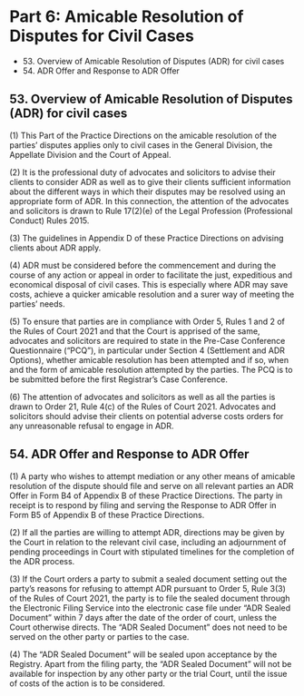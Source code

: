 # Part 6: Amicable Resolution of Disputes for Civil Cases

<ul type="*">
	<li>53. Overview of Amicable Resolution of Disputes (ADR) for civil cases</li>
	<li>54. ADR Offer and Response to ADR Offer</li>
</ul>

## 53. Overview of Amicable Resolution of Disputes (ADR) for civil cases

(1)	This Part of the Practice Directions on the amicable resolution of the parties’ disputes applies only to civil cases in the General Division, the Appellate Division and the Court of Appeal.

(2)	It is the professional duty of advocates and solicitors to advise their clients to consider ADR as well as to give their clients sufficient information about the different ways in which their disputes may be resolved using an appropriate form of ADR. In this connection, the attention of the advocates and solicitors is drawn to Rule 17(2)(e) of the Legal Profession (Professional Conduct) Rules 2015.

(3)	The guidelines in Appendix D of these Practice Directions on advising clients about ADR apply.

(4)	ADR must be considered before the commencement and during the course of any action or appeal in order to facilitate the just, expeditious and economical disposal of civil cases. This is especially where ADR may save costs, achieve a quicker amicable resolution and a surer way of meeting the parties’ needs.

(5)	To ensure that parties are in compliance with Order 5, Rules 1 and 2 of the Rules of Court 2021 and that the Court is apprised of the same, advocates and solicitors are required to state in the Pre-Case Conference Questionnaire (“PCQ”), in particular under Section 4 (Settlement and ADR Options), whether amicable resolution has been attempted and if so, when and the form of amicable resolution attempted by the parties. The PCQ is to be submitted before the first Registrar’s Case Conference.

(6)	The attention of advocates and solicitors as well as all the parties is drawn to Order 21, Rule 4(c) of the Rules of Court 2021. Advocates and solicitors should advise their clients on potential adverse costs orders for any unreasonable refusal to engage in ADR.

## 54. ADR Offer and Response to ADR Offer

(1)	A party who wishes to attempt mediation or any other means of amicable resolution of the dispute should file and serve on all relevant parties an ADR Offer in Form B4 of Appendix B of these Practice Directions. The party in receipt is to respond by filing and serving the Response to ADR Offer in Form B5 of Appendix B of these Practice Directions.

(2)	If all the parties are willing to attempt ADR, directions may be given by the Court in relation to the relevant civil case, including an adjournment of pending proceedings in Court with stipulated timelines for the completion of the ADR process.

(3)	If the Court orders a party to submit a sealed document setting out the party’s reasons for refusing to attempt ADR pursuant to Order 5, Rule 3(3) of the Rules of Court 2021, the party is to file the sealed document through the Electronic Filing Service into the electronic case file under “ADR Sealed Document” within 7 days after the date of the order of court, unless the Court otherwise directs. The “ADR Sealed Document” does not need to be served on the other party or parties to the case.

(4)	The “ADR Sealed Document” will be sealed upon acceptance by the Registry. Apart from the filing party, the “ADR Sealed Document” will not be available for inspection by any other party or the trial Court, until the issue of costs of the action is to be considered.
